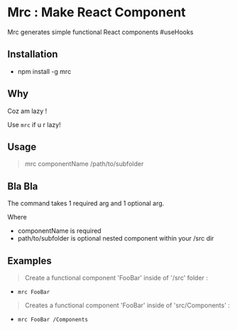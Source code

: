 # Mrc : Make React Component 
Mrc generates simple functional React components #useHooks

## Installation

* npm install -g mrc


## Why

Coz am lazy !

Use `mrc` if u r lazy!


## Usage

> mrc componentName /path/to/subfolder


## Bla Bla

The command takes 1 required arg and 1 optional arg.

Where
* componentName is required
* path/to/subfolder is optional nested component within your /src dir

## Examples

> Create a functional component 'FooBar' inside of '/src' folder : 
 * `mrc FooBar` 

> Creates a functional component 'FooBar' inside of 'src/Components' : 
 * `mrc FooBar /Components`